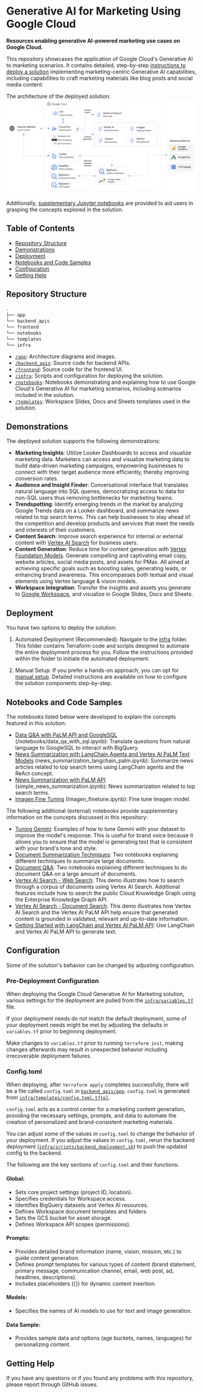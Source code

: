 # Generative AI for Marketing Using Google Cloud

**Resources enabling generative AI-powered marketing use cases on Google Cloud.**

This repository showcases the application of Google Cloud's Generative AI to marketing scenarios. It contains detailed, step-by-step [instructions to deploy a solution](#deployment) implementing marketing-centric Generative AI capabilities, including capabilities to craft marketing materials like blog posts and social media content.

The architecture of the deployed solution:
![Architecture](/app/images/architecture.png "Architecture")

Additionally, [supplementary Jupyter notebooks](#notebooks-and-code-samples) are provided to aid users in grasping the concepts explored in the solution.

## Table of Contents

- [Repository Structure](#repository-structure)
- [Demonstrations](#demonstrations)
- [Deployment](#deployment)
- [Notebooks and Code Samples](#notebooks-and-code-samples)
- [Configuration](#configuration)
- [Getting Help](#getting-help)



## Repository Structure

```
.
├── app
└── backend_apis
└── frontend
└── notebooks
└── templates
└── infra
```

- [`/app`](/app): Architecture diagrams and images.
- [`/backend_apis`](/backend_apis): Source code for backend APIs.  
- [`/frontend`](/frontend): Source code for the frontend UI.  
- [`/infra`](/infra): Scripts and configuration for deploying the solution.
- [`/notebooks`](/notebooks): Notebooks demonstrating and explaining how to use Google Cloud's Generative AI for marketing scenarios, including scenarios included in the solution.
- [`/templates`](/templates): Workspace Slides, Docs and Sheets templates used in the solution.  

## Demonstrations

The deployed solution supports the following demonstrations:

* **Marketing Insights**: Utilize Looker Dashboards to access and visualize marketing data. Marketers can access and visualize marketing data to build data-driven marketing campaigns, empowering businesses to connect with their target audience more efficiently, thereby improving conversion rates.  
* **Audience and Insight Finder**: Conversational interface that translates natural language into SQL queries, democratizing access to data for non-SQL users thus removing bottlenecks for marketing teams.  
* **Trendspotting**: Identify emerging trends in the market by analyzing Google Trends data on a Looker dashboard, and summarize news related to top search terms. This can help businesses to stay ahead of the competition and develop products and services that meet the needs and interests of their customers.  
* **Content Search**: Improve search experience for internal or external content with [Vertex AI Search](https://cloud.google.com/enterprise-search) for business users.  
* **Content Generation**: Reduce time for content generation with [Vertex Foundation Models](https://cloud.google.com/vertex-ai/generative-ai/docs/learn/models). Generate compelling and captivating email copy, website articles, social media posts, and assets for PMax. All aimed at achieving specific goals such as boosting sales, generating leads, or enhancing brand awareness. This encompasses both textual and visual elements using Vertex language & vision models.  
* **Workspace Integration**: Transfer the insights and assets you generate to [Google Workspace](https://workspace.google.com/), and visualize in Google Slides, Docs and Sheets.

## Deployment

You have two options to deploy the solution:

1. Automated Deployment (Recommended): Navigate to the [infra](infra/) folder. This folder contains Terraform code and scripts designed to automate the entire deployment process for you. Follow the instructions provided within the folder to initiate the automated deployment.

2. Manual Setup: If you prefer a hands-on approach, you can opt for [manual setup](manual-setup.md). Detailed instructions are available on how to configure the solution components step-by-step.

## Notebooks and Code Samples

The notebooks listed below were developed to explain the concepts featured in this solution:  
- [Data Q&A with PaLM API and GoogleSQL](/notebooks/data_qa_with_sql.ipynb) (/notebooks/data_qa_with_sql.ipynb): Translate questions from natural language to GoogleSQL to interact with BigQuery.
- [News Summarization with LangChain Agents and Vertex AI PaLM Text Models](/notebooks/news_summarization_langchain_palm.ipynb) (news_summarization_langchain_palm.ipynb): Summarize news articles related to top search terms using LangChain agents and the ReAct concept.
- [News Summarization with PaLM API](/notebooks/simple_news_summarization.ipynb) (simple_news_summarization.ipynb): News summarization related to top search terms.
- [Imagen Fine Tuning](/notebooks/Imagen_finetune.ipynb) (Imagen_finetune.ipynb): Fine tune Imagen model.

The following additional (external) notebooks provide supplementary information on the concepts discussed in this repository:
- [Tuning Gemini](https://github.com/GoogleCloudPlatform/generative-ai/tree/main/gemini/tuning): Examples of how to tune Gemini with your dataset to improve the model's response. This is useful for brand voice because it allows you to ensure that the model is generating text that is consistent with your brand's tone and style.
- [Document Summarization Techniques](https://github.com/GoogleCloudPlatform/generative-ai/tree/main/language/use-cases/document-summarization): Two notebooks explaining different techniques to summarize large documents.
- [Document Q&A](https://github.com/GoogleCloudPlatform/generative-ai/tree/main/language/use-cases/document-qa): Two notebooks explaining different techniques to do document Q&A on a large amount of documents.
- [Vertex AI Search - Web Search](https://github.com/GoogleCloudPlatform/generative-ai/tree/main/search/web-app): This demo illustrates how to search through a corpus of documents using Vertex AI Search. Additional features include how to search the public Cloud Knowledge Graph using the Enterprise Knowledge Graph API.
- [Vertex AI Search - Document Search](https://github.com/GoogleCloudPlatform/generative-ai/tree/main/search/retrieval-augmented-generation): This demo illustrates how Vertex AI Search and the Vertex AI PaLM API help ensure that generated content is grounded in validated, relevant and up-to-date information.
- [Getting Started with LangChain and Vertex AI PaLM API](https://github.com/GoogleCloudPlatform/generative-ai/blob/main/language/orchestration/langchain/intro_langchain_palm_api.ipynb): Use LangChain and Vertex AI PaLM API to generate text.


## Configuration

Some of the solution's behavior can be changed by adjusting configuration.

### Pre-Deployment Configuration

When deploying the Google Cloud Generative AI for Marketing solution, various settings for the deployment are pulled from the [`infra/variables.tf`](infra/variables.tf) file. 

If your deployment needs do not match the default deployment, some of your deployment needs might be met by adjusting the defaults in `variables.tf` prior to beginning deployment.

Make changes to `variables.tf` prior to running `terraform init`, making changes afterwards may result in unexpected behavior including irrecoverable deployment failures.

### Config.toml

When deploying, after `terraform apply` completes successfully, there will be a file called `config.toml` in [`backend_apis/app`](/backend_apis/app). `config.toml` is generated from [`infra/templates/config.toml.tftpl`](infra/templates/config.toml.tftpl).

`config.toml`  acts as a control center for a marketing content generation, providing the necessary settings, prompts, and data to automate the creation of personalized and brand-consistent marketing materials.

You can adjust some of the values in `config.toml` to change the behavior of your deployment. If you adjust the values in `config.toml`, rerun the backend deployment ([`infra/scripts/backend_deployment.sh`](infra/scripts/backend_deployment.sh)) to push the updated config to the backend.

The following are the key sections of `config.toml` and their functions:

#### **Global:**

- Sets core project settings (project ID, location).
- Specifies credentials for Workspace access.
- Identifies BigQuery datasets and Vertex AI resources.
- Defines Workspace document templates and folders.
- Sets the GCS bucket for asset storage.
- Defines Workspace API scopes (permissions). 

#### **Prompts:**

- Provides detailed brand information (name, vision, mission, etc.) to guide content generation.
- Defines prompt templates for various types of content (brand statement, primary message, communication channel, email, web post, ad, headlines, descriptions).
- Includes placeholders ({}) for dynamic content insertion.  

#### **Models:** 

- Specifies the names of AI models to use for text and image generation.  

#### **Data Sample:**

- Provides sample data and options (age buckets, names, languages) for personalizing content.  

## Getting Help

If you have any questions or if you found any problems with this repository, please report through GitHub issues.
